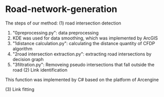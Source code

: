 # Road-network-generation

The steps of our method:
(1) road intersection detection 
1) "0preprocessing.py": data preprocessing 
2) KDE was used for data smoothing, which was implemented by ArcGIS
3) "1distance calculation.py": calculating the distance quantity of CFDP algorithm
4) "2road intersection extraction.py": extracting road intersections by decision graph
5) "3filtration.py": Removeing pseudo intersections that fall outside the road
(2) Link identification

This function was implemented by C# based on the platform of Arcengine 

(3) Link fitting
